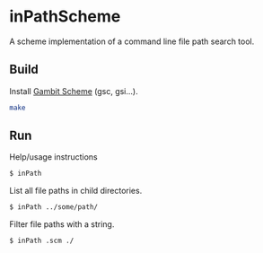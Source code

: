 inPathScheme
============

A scheme implementation of a command line file path search tool.

## Build

Install [Gambit Scheme](http://gambitscheme.org/wiki/index.php/Documentation) (gsc, gsi...).

```sh
make 
```

## Run

Help/usage instructions
```sh
$ inPath
```

List all file paths in child directories.
```sh
$ inPath ../some/path/
```

Filter file paths with a string.
```sh
$ inPath .scm ./
```
